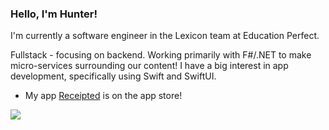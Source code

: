 ### Hello, I'm Hunter!


I'm currently a software engineer in the Lexicon team at Education Perfect. 

Fullstack - focusing on backend. Working primarily with F#/.NET to make micro-services surrounding our content! I have a big interest in app development, specifically using Swift and SwiftUI.

- My app [Receipted](https://apps.apple.com/nz/app/receipted/id1589713322) is on the app store! 

![](https://github-readme-stats.vercel.app/api?username=hunterkingsbeer&count_private=true&show_icons=true&theme=github_dark&hide=contribs)
